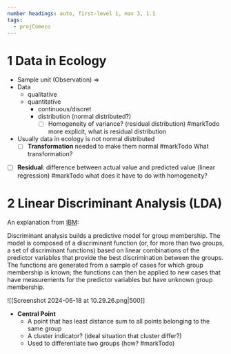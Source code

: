```yaml
---
number headings: auto, first-level 1, max 3, 1.1
tags:
  - projComeco
---
```

# 1 Data in Ecology

- Sample unit (Observation) => 
- Data
	- qualitative
	- quantitative
		- continuous/discret
		- distribution (normal distributed?)
			- [ ] Homogeneity of variance? (residual distribution) #markTodo more explicit, what is residual distribution

- Usually data in ecology is not normal distributed
	- [ ] **Transformation** needed to make them normal #markTodo What transformation?

-  [ ] **Residual**: difference between actual value and predicted value (linear regression) #markTodo what does it have to do with homogeneity?

# 2 Linear Discriminant Analysis (LDA)

An explanation from [IBM](https://www.ibm.com/docs/en/spss-statistics/beta?topic=features-discriminant-analysis):

Discriminant analysis builds a predictive model for group membership. The model is composed of a discriminant function (or, for more than two groups, a set of discriminant functions) based on linear combinations of the predictor variables that provide the best discrimination between the groups. The functions are generated from a sample of cases for which group membership is known; the functions can then be applied to new cases that have measurements for the predictor variables but have unknown group membership.

![[Screenshot 2024-06-18 at 10.29.26.png|500]]

- **Central Point**
	- A point that has least distance sum to all points belonging to the same group
	- A cluster indicator? (ideal situation that cluster differ?)
	- Used to differentiate two groups (how? #markTodo)

